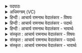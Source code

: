 <details><summary>पदपाठः</summary>

सः꣢। नः꣣। मन्द्रा꣡भिः꣢। अ꣣ध्वरे꣢। जि꣣ह्वा꣡भिः꣢। य꣣ज। महः꣢। आ। दे꣣वा꣢न्। व꣣क्षि। य꣡क्षि꣢꣯। च꣣। १४७५।
</details>

<details><summary>अधिमन्त्रम् (VC)</summary>

- अग्निः
- भरद्वाजो बार्हस्पत्यः
- गायत्री
- षड्जः
</details>

<details><summary>हिन्दी : आचार्य रामनाथ वेदालंकार - विषयः</summary>

अगले मन्त्र में परमेश्वर से प्रार्थना करते हैं।
</details>

<details><summary>हिन्दी : आचार्य रामनाथ वेदालंकार - पदार्थः</summary>

पदार्थान्वयभाषाः -  हे अग्ने!हे सबके अग्रनेता परमात्मन्! (सः)वह आप(मन्द्राभिः)आनन्दायिनी(जिह्वाभिः)वेदवाणियों से(अध्वरे)जीवन-यज्ञ में(नः)हमें(महः)तेज(यज)प्राप्त कराओ और(देवान्)दिव्यगुणों को(आवक्षि)लाओ, (यक्षि च)और हमारे साथ सङ्गति करो ॥२॥
</details>

<details><summary>हिन्दी : आचार्य रामनाथ वेदालंकार - भावार्थः</summary>

भावार्थभाषाः -  जगत्पिता परमेश्वर की यह बड़ी भारी कृपा है कि उसने हमारे लिए वेदवाणी प्रदान की है,जिससे हमें अपने कर्तव्य का बोध होता है तथा जिससे हम तेज,पुरुषार्थ आदि की प्रेरणा पाते हैं ॥२॥
</details>

<details><summary>संस्कृत : आचार्य रामनाथ वेदालंकार - विषयः</summary>

अथ परमेश्वरः प्रार्थ्यते।
</details>

<details><summary>संस्कृत : आचार्य रामनाथ वेदालंकार - पदार्थः</summary>

पदार्थान्वयभाषाः -  हे अग्ने!हे सर्वाग्रणीः परमात्मन्! (सः)असौ त्वम्(मन्दाभिः)हर्षकरीभिः(जिह्वाभिः)वेदवाग्भिः।[जिह्वेति वाङ्नाम। निघं० १।११।] (अध्वरे)जीवनयज्ञे(नः)अस्मान्(महः)तेजः(यज)सङ्गमय,प्रापय। किञ्च(देवान्)दिव्यान् गुणान्(आवक्षि)आवह, (यक्षि च)अस्माभिः सङ्गतिं च कुरु।[वक्षि,यक्षि इति वहतेर्यजतेश्च लेटि सिपि रूपम्]॥२॥२
</details>

<details><summary>संस्कृत : आचार्य रामनाथ वेदालंकार - भावार्थः</summary>

भावार्थभाषाः -  जगत्पितुः परमेश्वरस्येयं महती कृपा यत्तेनास्मभ्यं वेदवाक् प्रदत्ता यया वयं स्वकर्तव्यं बुध्यामहे,यतश्च वयं तेजःपुरुषार्थादिकस्य प्रेरणां प्राप्नुमः ॥२॥
</details>
